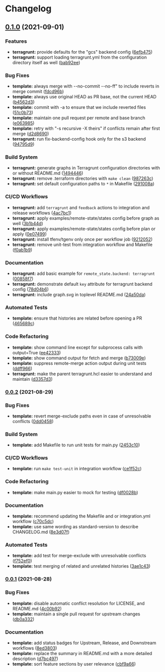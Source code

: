 # Changelog

## [0.1.0](https://www.github.com/growit-io/terragrunt/compare/v0.0.2...v0.1.0) (2021-09-01)


### Features

* **terragrunt:** provide defaults for the "gcs" backend config ([6efb475](https://www.github.com/growit-io/terragrunt/commit/6efb47599274cdb4ccd70c83665c7e1e2fe7a072))
* **terragrunt:** support loading terragrunt.yml from the configuration directory itself as well ([bab92ee](https://www.github.com/growit-io/terragrunt/commit/bab92eed08ca8f5a8a7b92d22e91af3297f0656c))


### Bug Fixes

* **template:** always merge with --no-commit --no-ff" to include reverts in merge commit ([fdcd96b](https://www.github.com/growit-io/terragrunt/commit/fdcd96b3e0000a0c6fbdeb815d2c2be512ee1c7d))
* **template:** always use original HEAD as PR base, not the current HEAD ([b4562d3](https://www.github.com/growit-io/terragrunt/commit/b4562d3d61cb88de17649f4aa7bdaacdafbd74b6))
* **template:** commit with -a to ensure that we include reverted files ([51c0b73](https://www.github.com/growit-io/terragrunt/commit/51c0b7351e44590478bc861146e2d3176cbd0b52))
* **template:** maintain one pull request per remote and base branch ([e063985](https://www.github.com/growit-io/terragrunt/commit/e063985ea2d40d00441c4d58dc5d33add017506b))
* **template:** retry with "-s recursive -X theirs" if conflicts remain after first merge ([d2d8690](https://www.github.com/growit-io/terragrunt/commit/d2d8690bd15ff4374017838ba3613046c8f585ce))
* **terragrunt:** run fix-backend-config hook only for the s3 backend ([94795d9](https://www.github.com/growit-io/terragrunt/commit/94795d98556398a7bc0e897b34185576a6989301))


### Build System

* **terragrunt:** generate graphs in Terragrunt configuration directories with or without README.md ([1494446](https://www.github.com/growit-io/terragrunt/commit/1494446f7cf65e7bea3564f8ccc54c29e9281d93))
* **terragrunt:** remove .terraform directories with `make clean` ([987263c](https://www.github.com/growit-io/terragrunt/commit/987263cfc3ad68d5aeeeee8d3e26ff74233b51a6))
* **terragrunt:** set default configuration paths to `*` in Makefile ([291008a](https://www.github.com/growit-io/terragrunt/commit/291008a007027005528f326bd145ccb655f10cc1))


### CI/CD Workflows

* **terragrunt:** add `terragrunt` and `feedback` actions to integration and release workflows ([4ac7bc1](https://www.github.com/growit-io/terragrunt/commit/4ac7bc1396b35a0cd14a52b49e6a628541e07488))
* **terragrunt:** apply examples/remote-state/states config before graph as well ([3b1b44d](https://www.github.com/growit-io/terragrunt/commit/3b1b44daa86376e343f9f8a410d41b533c91afe2))
* **terragrunt:** apply examples/remote-state/states config before plan or apply ([0e07499](https://www.github.com/growit-io/terragrunt/commit/0e074995fe195307cf210a6c43c2f72f280ea28c))
* **terragrunt:** install tfenv/tgenv only once per workflow job ([9212052](https://www.github.com/growit-io/terragrunt/commit/92120527ab467d207a7a5c8d7d45e2b1e0b5013d))
* **terragrunt:** remove unit-test from integration workflow and Makefile ([f0ab1b9](https://www.github.com/growit-io/terragrunt/commit/f0ab1b9d559b30570427eea8ac2674259d956b4d))


### Documentation

* **terragrunt:** add basic example for `remote_state.backend: terragrunt` ([00858f7](https://www.github.com/growit-io/terragrunt/commit/00858f7ffc11dc4b9a8e5c6b964809dc197ecb88))
* **terragrunt:** demonstrate default `key` attribute for terragrunt backend config ([78d04b6](https://www.github.com/growit-io/terragrunt/commit/78d04b635108a46cef3ab7ccd1e7118321624bab))
* **terragrunt:** include graph.svg in toplevel README.md ([24a50da](https://www.github.com/growit-io/terragrunt/commit/24a50da8092f859f0d342ea4e17bd254b5c548f7))


### Automated Tests

* **template:** ensure that histories are related before opening a PR ([465689c](https://www.github.com/growit-io/terragrunt/commit/465689c686ecf755af76f0f2a2b8933fd862272d))


### Code Refactoring

* **template:** show command line except for subprocess calls with output=True ([ee42333](https://www.github.com/growit-io/terragrunt/commit/ee42333ca28db5f2f60da0b63103fbb850e3dfa1))
* **template:** show command output for fetch and merge ([b73009e](https://www.github.com/growit-io/terragrunt/commit/b73009ed3af0788a939425503e351400bd28cee6))
* **template:** suppress remote-merge action output during unit tests ([ddff966](https://www.github.com/growit-io/terragrunt/commit/ddff9660b689dc54590d2c8c80421c94dad5751e))
* **terragrunt:** make the parent terragrunt.hcl easier to understand and maintain ([d3357d3](https://www.github.com/growit-io/terragrunt/commit/d3357d3660ad4d8e69ca1d460db7512d16e79d65))

### [0.0.2](https://www.github.com/growit-io/terragrunt/compare/v0.0.1...v0.0.2) (2021-08-29)


### Bug Fixes

* **template:** revert merge-exclude paths even in case of unresolvable conflicts ([0dd0458](https://www.github.com/growit-io/terragrunt/commit/0dd04586c83482ebe4a1d5c7095734a4bacab04e))


### Build System

* **template:** add Makefile to run unit tests for main.py ([2453c10](https://www.github.com/growit-io/terragrunt/commit/2453c100c8fd936175fed99e52ffd6cc6a4d334a))


### CI/CD Workflows

* **template:** run `make test-unit` in integration workflow ([ce1f52c](https://www.github.com/growit-io/terragrunt/commit/ce1f52cd002b2915a3e53ec7b8142845984f4c9c))


### Code Refactoring

* **template:** make main.py easier to mock for testing ([df0028b](https://www.github.com/growit-io/terragrunt/commit/df0028b8cc89ba2e1037f7a50ff79743632944b6))


### Documentation

* **template:** recommend updating the Makefile and or integration.yml workflow ([c70c5dc](https://www.github.com/growit-io/terragrunt/commit/c70c5dc94dd3a615026b56cae22b6d1c71d3edea))
* **template:** use same wording as standard-version to describe CHANGELOG.md ([8e3d07f](https://www.github.com/growit-io/terragrunt/commit/8e3d07f7411de58c0866e83299781538f5c5c53c))


### Automated Tests

* **template:** add test for merge-exclude with unresolvable conflicts ([f752ef0](https://www.github.com/growit-io/terragrunt/commit/f752ef0fd969984a48fb28fd5d314fbfc64ea73b))
* **template:** test merging of related and unrelated histories ([3ae1c43](https://www.github.com/growit-io/terragrunt/commit/3ae1c43d4506d462241b38ce0e4da07d3aa39317))

### [0.0.1](https://www.github.com/growit-io/terragrunt/compare/v0.0.0...v0.0.1) (2021-08-28)


### Bug Fixes

* **template:** disable automatic conflict resolution for LICENSE, and README.md ([4c00b92](https://www.github.com/growit-io/terragrunt/commit/4c00b92c901dcde08628138869b52fea0cae26d7))
* **template:** maintain a single pull request for upstream changes ([db0a332](https://www.github.com/growit-io/terragrunt/commit/db0a332d03421a2bb3d2e43a0eabfe6577a54932))


### Documentation

* **template:** add status badges for Upstream, Release, and Downstream workflows ([8ed3803](https://www.github.com/growit-io/terragrunt/commit/8ed38034bfaea011bd680d52fe5ae45fda294479))
* **template:** replace the summary in README.md with a more detailed description ([d7bc497](https://www.github.com/growit-io/terragrunt/commit/d7bc497cc809ae0953eebab3e52b4de828903898))
* **template:** sort feature sections by user relevance ([cbf9a66](https://www.github.com/growit-io/terragrunt/commit/cbf9a664fb1d437d8f5825768bedca9c08b40aac))
